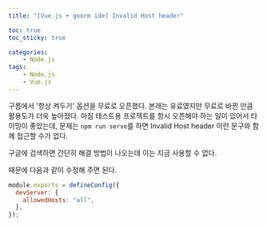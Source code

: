 ```yaml
---
title: "[Vue.js + goorm ide] Invalid Host header"

toc: true
toc_sticky: true

categories:
    - Node.js
tags:
    - Node.js
    - Vue.js
---
```


구름에서 '항상 켜두기' 옵션을 무료로 오픈했다. 본래는 유료였지만 무료로 바뀐 만큼 활용도가 더욱 높아졌다.
마침 테스트용 프로젝트를 항시 오픈해야 하는 일이 있어서 타이밍이 좋았는데, 문제는 `npm run serve`를 하면 Invalid Host header 이란 문구와 함께 접근할 수가 없다.

구글에 검색하면 간단히 해결 방법이 나오는데 이는 지금 사용할 수 없다.

때문에 다음과 같이 수정해 주면 된다.

```js
module.exports = defineConfig({
  devServer: {
	allowedHosts: "all",
  },
});

```